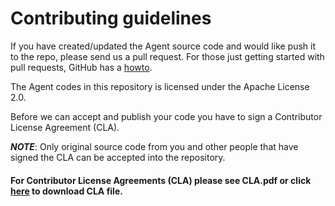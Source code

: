 # Contributing guidelines

If you have created/updated the Agent source code and would like push it to the repo, please send us a
pull request. For those just getting started with pull requests, GitHub has a
[howto](https://help.github.com/articles/using-pull-requests/).

The Agent codes in this repository is licensed under the Apache License 2.0.

Before we can accept and publish your code you have to sign a Contributor License Agreement (CLA).

***NOTE***: Only original source code from you and other people that have signed the CLA can be accepted into the repository.
#### For Contributor License Agreements (CLA) please see CLA.pdf or click [here](https://github.com/My-Cloud-Garage/CloudRadar/blob/master/CLA.pdf) to download CLA file.
